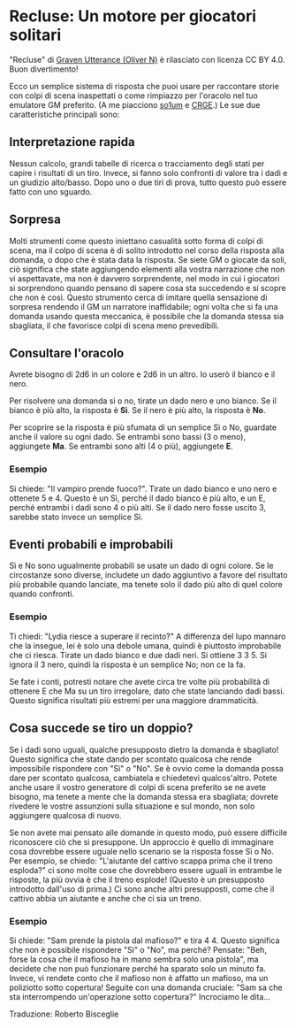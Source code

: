 # Recluse: Un motore per giocatori solitari
"Recluse" di [Graven Utterance (Oliver N)](https://gravenutterance.itch.io/) è rilasciato con licenza CC BY 4.0. Buon divertimento!

Ecco un semplice sistema di risposta che puoi usare per raccontare storie con colpi di scena inaspettati o come rimpiazzo per l'oracolo nel tuo emulatore GM preferito. (A me piacciono [so1um](https://zeruhur.space/so1um/so1um.html) e [CRGE](https://www.drivethrurpg.com/product/145426/CRGE-Conjectural-Roleplaying-GM-Emulator).) Le sue due caratteristiche principali sono:

## Interpretazione rapida
Nessun calcolo, grandi tabelle di ricerca o tracciamento degli stati per capire i risultati di un tiro. Invece, si fanno solo confronti di valore tra i dadi e un giudizio alto/basso. Dopo uno o due tiri di prova, tutto questo può essere fatto con uno sguardo.

## Sorpresa
Molti strumenti come questo iniettano casualità sotto forma di colpi di scena, ma il colpo di scena è di solito introdotto nel corso della risposta alla domanda, o dopo che è stata data la risposta. Se siete GM o giocate da soli, ciò significa che state aggiungendo elementi alla vostra narrazione che non vi aspettavate, ma non è davvero sorprendente, nel modo in cui i giocatori si sorprendono quando pensano di sapere cosa sta succedendo e si scopre che non è così. Questo strumento cerca di imitare quella sensazione di sorpresa rendendo il GM un narratore inaffidabile; ogni volta che si fa una domanda usando questa meccanica, è possibile che la domanda stessa sia sbagliata, il che favorisce colpi di scena meno prevedibili.

## Consultare l'oracolo
Avrete bisogno di 2d6 in un colore e 2d6 in un altro. Io userò il bianco e il nero.

Per risolvere una domanda sì o no, tirate un dado nero e uno bianco. Se il bianco è più alto, la risposta è **Sì**. Se il nero è più alto, la risposta è **No**.

Per scoprire se la risposta è più sfumata di un semplice Sì o No, guardate anche il valore su ogni dado. Se entrambi sono bassi (3 o meno), aggiungete **Ma**. Se entrambi sono alti (4 o più), aggiungete **E**.

### Esempio
Si chiede: "Il vampiro prende fuoco?". Tirate un dado bianco e uno nero e ottenete 5 e 4. Questo è un Sì, perché il dado bianco è più alto, e un E, perché entrambi i dadi sono 4 o più alti. Se il dado nero fosse uscito 3, sarebbe stato invece un semplice Sì.

## Eventi probabili e improbabili
Sì e No sono ugualmente probabili se usate un dado di ogni colore. Se le circostanze sono diverse, includete un dado aggiuntivo a favore del risultato più probabile quando lanciate, ma tenete solo il dado più alto di quel colore quando confronti.

### Esempio
Ti chiedi: "Lydia riesce a superare il recinto?" A differenza del lupo mannaro che la insegue, lei è solo una debole umana, quindi è piuttosto improbabile che ci riesca. Tirate un dado bianco e due dadi neri. Si ottiene 3 3 5. Si ignora il 3 nero, quindi la risposta è un semplice No; non ce la fa.

Se fate i conti, potresti notare che avete circa tre volte più probabilità di ottenere E che Ma su un tiro irregolare, dato che state lanciando dadi bassi. Questo significa risultati più estremi per una maggiore drammaticità.

## Cosa succede se tiro un doppio?
Se i dadi sono uguali, qualche presupposto dietro la domanda è sbagliato! Questo significa che state dando per scontato qualcosa che rende impossibile rispondere con "Sì" o "No". Se è ovvio come la domanda possa dare per scontato qualcosa, cambiatela e chiedetevi qualcos'altro. Potete anche usare il vostro generatore di colpi di scena preferito se ne avete bisogno, ma tenete a mente che la domanda stessa era sbagliata; dovrete rivedere le vostre assunzioni sulla situazione e sul mondo, non solo aggiungere qualcosa di nuovo.

Se non avete mai pensato alle domande in questo modo, può essere difficile riconoscere ciò che si presuppone. Un approccio è quello di immaginare cosa dovrebbe essere uguale nello scenario se la risposta fosse Sì o No. Per esempio, se chiedo: "L'aiutante del cattivo scappa prima che il treno esploda?" ci sono molte cose che dovrebbero essere uguali in entrambe le risposte, la più ovvia è che il treno esplode! (Questo è un presupposto introdotto dall'uso di prima.) Ci sono anche altri presupposti, come che il cattivo abbia un aiutante e anche che ci sia un treno.

### Esempio
Si chiede: "Sam prende la pistola dal mafioso?" e tira 4 4. Questo significa che non è possibile rispondere "Sì" o "No", ma perché? Pensate: "Beh, forse la cosa che il mafioso ha in mano sembra solo una pistola", ma decidete che non può funzionare perché ha sparato solo un minuto fa. Invece, vi rendete conto che il mafioso non è affatto un mafioso, ma un poliziotto sotto copertura! Seguite con una domanda cruciale: "Sam sa che sta interrompendo un'operazione sotto copertura?" Incrociamo le dita...

Traduzione: Roberto Bisceglie